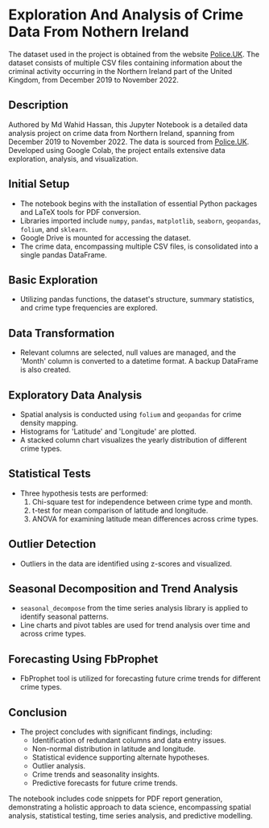 # Exploration And Analysis of Crime Data From Nothern Ireland
The dataset used in the project is obtained from the website [Police.UK](https://www.police.uk/). The dataset consists of multiple CSV files containing information about the criminal activity occurring in the Northern Ireland part of the United Kingdom, from December 2019 to November 2022.

## Description

Authored by Md Wahid Hassan, this Jupyter Notebook is a detailed data analysis project on crime data from Northern Ireland, spanning from December 2019 to November 2022. The data is sourced from [Police.UK](https://police.uk). Developed using Google Colab, the project entails extensive data exploration, analysis, and visualization.

## Initial Setup
- The notebook begins with the installation of essential Python packages and LaTeX tools for PDF conversion.
- Libraries imported include `numpy`, `pandas`, `matplotlib`, `seaborn`, `geopandas`, `folium`, and `sklearn`.
- Google Drive is mounted for accessing the dataset.
- The crime data, encompassing multiple CSV files, is consolidated into a single pandas DataFrame.

## Basic Exploration
- Utilizing pandas functions, the dataset's structure, summary statistics, and crime type frequencies are explored.

## Data Transformation
- Relevant columns are selected, null values are managed, and the 'Month' column is converted to a datetime format. A backup DataFrame is also created.

## Exploratory Data Analysis
- Spatial analysis is conducted using `folium` and `geopandas` for crime density mapping.
- Histograms for 'Latitude' and 'Longitude' are plotted.
- A stacked column chart visualizes the yearly distribution of different crime types.

## Statistical Tests
- Three hypothesis tests are performed:
  1. Chi-square test for independence between crime type and month.
  2. t-test for mean comparison of latitude and longitude.
  3. ANOVA for examining latitude mean differences across crime types.

## Outlier Detection
- Outliers in the data are identified using z-scores and visualized.

## Seasonal Decomposition and Trend Analysis
- `seasonal_decompose` from the time series analysis library is applied to identify seasonal patterns.
- Line charts and pivot tables are used for trend analysis over time and across crime types.

## Forecasting Using FbProphet
- FbProphet tool is utilized for forecasting future crime trends for different crime types.

## Conclusion
- The project concludes with significant findings, including:
  - Identification of redundant columns and data entry issues.
  - Non-normal distribution in latitude and longitude.
  - Statistical evidence supporting alternate hypotheses.
  - Outlier analysis.
  - Crime trends and seasonality insights.
  - Predictive forecasts for future crime trends.

The notebook includes code snippets for PDF report generation, demonstrating a holistic approach to data science, encompassing spatial analysis, statistical testing, time series analysis, and predictive modelling.
